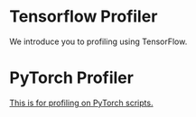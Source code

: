 # Tensorflow Profiler
We introduce you to profiling using TensorFlow. 

# PyTorch Profiler
[This is for profiling on PyTorch scripts.](PyTorchProfiler)
